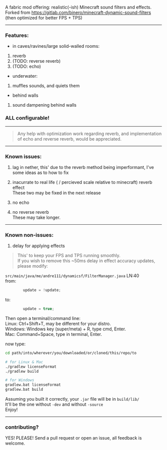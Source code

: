 A fabric mod offering: realistic(-ish) Minecraft sound filters and effects.
Forked from https://gitlab.com/binero/minecraft-dynamic-sound-filters (then optimized for better FPS + TPS)

---

### Features:

- in caves/ravines/large solid-walled rooms:
1. reverb
2. (TODO: reverse reverb)
3. (TODO: echo)

- underwater:
1. muffles sounds, and quiets them

- behind walls
1. sound dampening behind walls

### **ALL configurable!**

---

> Any help with optimization work regarding reverb, and implementation of echo and reverse reverb, would be appreciated.

---

### Known issues:
1. lag in nether, this' due to the reverb method being imperformant, I've some ideas as to how to fix
2. inacurrate to real life ( / percieved scale relative to minecraft) reverb effect  
These two may be fixed in the next release

3. no echo
4. no reverse reverb  
These may take longer.

---

### Known non-issues:
1. delay for applying effects
> This' to keep your FPS and TPS running smoothly.  
> If you wish to remove this ~50ms delay in effect accuracy updates, please modify:

`src/main/java/me/andre111/dynamicsf/FilterManager.java`   LN:40  
from:
```java
        update = !update;
```
to:
```java
        update = true;
```

Then open a terminal/command line:  
Linux: Ctrl+Shift+T, may be different for your distro.  
Windows: Windows key (super/meta) + R, type cmd, Enter.  
Mac: Command+Space, type in terminal, Enter.  

now type:
```sh
cd path/into/wherever/you/downloaded/or/cloned/this/repo/to

# for Linux & Mac
./gradlew licenseFormat
./gradlew build

# for Windows
gradlew.bat licenseFormat
gradlew.bat build
```
Assuming you built it correctly, your `.jar` file will be in `build/lib/`  
It'll be the one without `-dev` and without `-source`  
Enjoy!

---

### contributing?
YES! PLEASE! Send a pull request or open an issue, all feedback is welcome.
